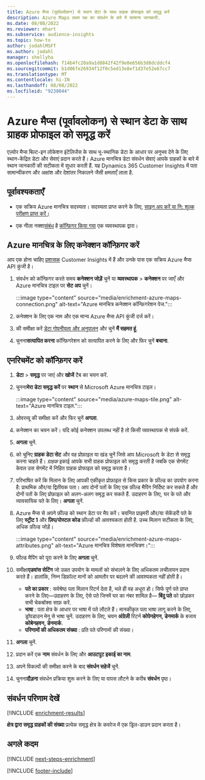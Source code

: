 ```yaml
---
title: Azure मैप्स (पूर्वावलोकन) से स्थान डेटा के साथ ग्राहक प्रोफाइल को समृद्ध करें
description: Azure Maps प्रथम पक्ष का संवर्धन के बारे में सामान्य जानकारी.
ms.date: 08/08/2022
ms.reviewer: mhart
ms.subservice: audience-insights
ms.topic: how-to
author: jodahlMSFT
ms.author: jodahl
manager: shellyha
ms.openlocfilehash: f14b4fc20a9a1d8842f42f9e0e656b3d8dcddcf4
ms.sourcegitcommit: b1d06fe26934f12f0c5ed13e8ef1d37e52e67cc7
ms.translationtype: MT
ms.contentlocale: hi-IN
ms.lasthandoff: 08/08/2022
ms.locfileid: "9238044"
---
```

# <a name="enrich-customer-profiles-with-location-data-from-azure-maps-preview"></a>Azure मैप्स (पूर्वावलोकन) से स्थान डेटा के साथ ग्राहक प्रोफाइल को समृद्ध करें

एज़्योर मैप्स बिल्ट-इन लोकेशन इंटेलिजेंस के साथ भू-स्थानिक डेटा के आधार पर अनुभव देने के लिए स्थान-केंद्रित डेटा और सेवाएं प्रदान करते हैं। Azure मानचित्र डेटा संवर्धन सेवाएं आपके ग्राहकों के बारे में स्थान जानकारी की सटीकता में सुधार करती हैं. यह Dynamics 365 Customer Insights में पता सामान्यीकरण और अक्षांश और देशांतर निकालने जैसी क्षमताएँ लाता है.

## <a name="prerequisites"></a>पूर्वावश्यकताएँ

- एक सक्रिय Azure मानचित्र सदस्यता। सदस्यता प्राप्त करने के लिए, [साइन अप करें या नि: शुल्क परीक्षण प्राप्त करें।](https://azure.microsoft.com/services/azure-maps/)

- एक नीला नक्शा[संबंध](connections.md) है [कॉन्फ़िगर किया गया](#configure-the-connection-for-azure-maps) एक व्यवस्थापक द्वारा।

## <a name="configure-the-connection-for-azure-maps"></a>Azure मानचित्र के लिए कनेक्शन कॉन्फ़िगर करें

आप एक होना चाहिए [प्रशासक](permissions.md#admin) Customer Insights में हैं और उनके पास एक सक्रिय Azure मैप्स API कुंजी है।

1. संवर्धन को कॉन्फ़िगर करते समय **कनेक्शन जोड़ें** चुनें या **व्यवस्थापक** > **कनेक्शन** पर जाएँ और Azure मानचित्र टाइल पर **सेट अप** चुनें।

   :::image type="content" source="media/enrichment-azure-maps-connection.png" alt-text="Azure मानचित्र कनेक्शन कॉन्फ़िगरेशन पेज.":::

1. कनेक्शन के लिए एक नाम और एक मान्य Azure मैप्स API कुंजी दर्ज करें।

1. की समीक्षा करें [डेटा गोपनीयता और अनुपालन](connections.md#data-privacy-and-compliance) और चुनें **मैं सहमत हूं**.

1. चुनना**सत्यापित करना** कॉन्फ़िगरेशन को सत्यापित करने के लिए और फिर चुनें **बचाना**.

## <a name="configure-the-enrichment"></a>एनरिचमेंट को कॉन्फ़िगर करें

1. **डेटा** > **समृद्ध** पर जाएं और **खोजें** टैब का चयन करें.

1. चुनना**मेरा डेटा समृद्ध करें** पर **स्थान** से Microsoft Azure मानचित्र टाइल।

   :::image type="content" source="media/azure-maps-tile.png" alt-text="Azure मानचित्र टाइल.":::

1. ओवरव्यू की समीक्षा करें और फिर चुनें **अगला**.

1. कनेक्शन का चयन करें। यदि कोई कनेक्शन उपलब्ध नहीं है तो किसी व्यवस्थापक से संपर्क करें.

1. **अगला** चुनें.

1. को चुनिए **ग्राहक डेटा सेट** और वह प्रोफ़ाइल या खंड चुनें जिसे आप Microsoft के डेटा से समृद्ध करना चाहते हैं। *ग्राहक* इकाई आपके सभी ग्राहक प्रोफाइल को समृद्ध करती है जबकि एक सेगमेंट केवल उस सेगमेंट में निहित ग्राहक प्रोफाइल को समृद्ध करता है।

1. परिभाषित करें कि मिलान के लिए आपकी एकीकृत प्रोफ़ाइल से किस प्रकार के फ़ील्ड का उपयोग करना है: प्राथमिक और/या द्वितीयक पता। आप दोनों पतों के लिए एक फ़ील्ड मैपिंग निर्दिष्ट कर सकते हैं और दोनों पतों के लिए प्रोफ़ाइल को अलग-अलग समृद्ध कर सकते हैं. उदाहरण के लिए, घर के पते और व्यावसायिक पते के लिए। **अगला** चुनें.

1. Azure मैप्स से अपने फ़ील्ड को स्थान डेटा पर मैप करें। चयनित प्राइमरी और/या सेकेंडरी पते के लिए **स्ट्रीट 1** और **ज़िप/पोस्टल कोड** फ़ील्डों की आवश्यकता होती है. उच्च मिलान सटीकता के लिए, अधिक फ़ील्ड जोड़ें।

   :::image type="content" source="media/enrichment-azure-maps-attributes.png" alt-text="Azure मानचित्र विशेषता मानचित्रण।":::

1. फील्ड मैपिंग को पूरा करने के लिए **अगला** चुनें.

1. समीक्षा**एडवांस सेटिंग** जो उन्नत उपयोग के मामलों को संभालने के लिए अधिकतम लचीलापन प्रदान करते हैं। हालांकि, निम्न डिफ़ॉल्ट मानों को आमतौर पर बदलने की आवश्यकता नहीं होती है।

   - **पते का प्रकार** : सर्वश्रेष्ठ पता मिलान रिटर्न देता है, भले ही वह अधूरा हो। सिर्फ पूर्ण पते प्राप्त करने के लिए&mdash;उदाहरण के लिए, ऐसे पते जिनमें घर का नंबर शामिल है&mdash; **बिंदु पते** को छोड़कर सभी चेकबॉक्स साफ़ करें.
   - **भाषा** : पता क्षेत्र के आधार पर भाषा में पते लौटते हैं। मानकीकृत पता भाषा लागू करने के लिए, ड्रॉपडाउन मेनू से भाषा चुनें. उदाहरण के लिए, चयन **अंग्रेज़ी** रिटर्न **कोपेनहेगन, डेनमार्क** के बजाय **कोबेनहवन, डेनमार्क**.
   - **परिणामों की अधिकतम संख्या** : प्रति पते परिणामों की संख्या।

1. **अगला** चुनें.

1. प्रदान करें एक **नाम** संवर्धन के लिए और **आउटपुट इकाई का नाम**.

1. अपने विकल्पों की समीक्षा करने के बाद **संवर्धन सहेजें** चुनें.

1. चुनना**दौड़ना** संवर्धन प्रक्रिया शुरू करने के लिए या वापस लौटने के करीब **संवर्धन** पृष्ठ।

## <a name="view-enrichment-results"></a>संवर्धन परिणाम देखें

[!INCLUDE [enrichment-results](includes/enrichment-results.md)]

**क्षेत्र द्वारा समृद्ध ग्राहकों की संख्या** प्रत्येक समृद्ध क्षेत्र के कवरेज में एक ड्रिल-डाउन प्रदान करता है।

## <a name="next-steps"></a>अगले कदम

[!INCLUDE [next-steps-enrichment](includes/next-steps-enrichment.md)]

[!INCLUDE [footer-include](includes/footer-banner.md)]
